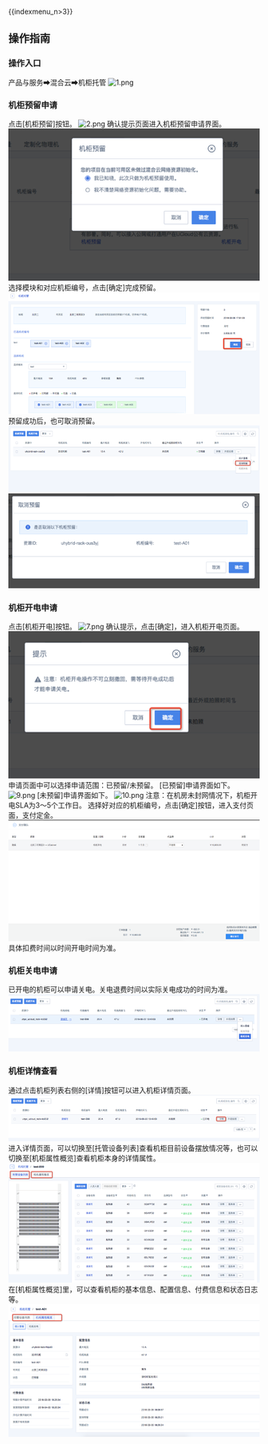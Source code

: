 {{indexmenu_n>3}}

## 操作指南

### 操作入口

产品与服务➡混合云➡机柜托管 ![1.png](/compute/uhybrid/ucabinet/1.png)

### 机柜预留申请

点击\[机柜预留\]按钮。 ![2.png](/compute/uhybrid/ucabinet/2.png)
确认提示页面进入机柜预留申请界面。
![3.png](/images/ucabinet/3.png) 选择模块和对应机柜编号，点击\[确定\]完成预留。
![4.png](/images/ucabinet/4.png) 预留成功后，也可取消预留。
![5.png](/images/ucabinet/5.png)
![6.png](/images/ucabinet/6.png)

### 机柜开电申请

点击\[机柜开电\]按钮。 ![7.png](/compute/uhybrid/ucabinet/7.png)
确认提示，点击\[确定\]，进入机柜开电页面。
![8.png](/images/ucabinet/8.png) 申请页面中可以选择申请范围：已预留/未预留。
\[已预留\]申请界面如下。 ![9.png](/compute/uhybrid/ucabinet/9.png)
\[未预留\]申请界面如下。 ![10.png](/compute/uhybrid/ucabinet/10.png)
注意：在机房未封网情况下，机柜开电SLA为3～5个工作日。
选择好对应的机柜编号，点击\[确定\]按钮，进入支付页面，支付定金。
![11.png](/images/ucabinet/11.png) 具体扣费时间以时间开电时间为准。

### 机柜关电申请

已开电的机柜可以申请关电。关电退费时间以实际关电成功的时间为准。
![12.png](/images/ucabinet/12.png)

### 机柜详情查看

通过点击机柜列表右侧的\[详情\]按钮可以进入机柜详情页面。
![15.png](/images/ucabinet/15.png)
进入详情页面，可以切换至\[托管设备列表\]查看机柜目前设备摆放情况等，也可以切换至\[机柜属性概览\]查看机柜本身的详情属性。
![16.png](/images/ucabinet/16.png)
在\[机柜属性概览\]里，可以查看机柜的基本信息、配置信息、付费信息和状态日志等。
![17.png](/images/ucabinet/17.png)
